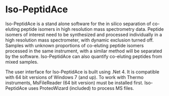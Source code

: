 Iso-PeptidAce
=============

Iso-PeptidAce is a stand alone software for the in silico separation of co-eluting peptide isomers in high resolution mass spectrometry data. Peptide isomers of interest need to be synthesized and processed individually in a high resolution mass spectrometer, with dynamic exclusion turned off. Samples with unknown proportions of co-eluting peptide isomers processed in the same instrument, with a similar method will be separated by the software. Iso-PeptidAce can also quantify co-eluting peptides from mixed samples.

The user interface for Iso-PeptidAce is built using .Net 4. It is compatible with 64 bit versions of Windows 7 (and up). To work with Thermo instruments, MsFileReader (64 bit version) must be installed first. Iso-PeptidAce uses ProteoWizard (included) to process MS files.
